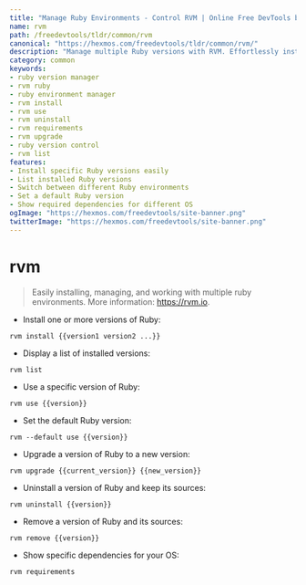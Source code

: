 ```yaml
---
title: "Manage Ruby Environments - Control RVM | Online Free DevTools by Hexmos"
name: rvm
path: /freedevtools/tldr/common/rvm
canonical: "https://hexmos.com/freedevtools/tldr/common/rvm/"
description: "Manage multiple Ruby versions with RVM. Effortlessly install, switch, and uninstall Ruby environments. Free online tool, no registration required."
category: common
keywords:
- ruby version manager
- rvm ruby
- ruby environment manager
- rvm install
- rvm use
- rvm uninstall
- rvm requirements
- rvm upgrade
- ruby version control
- rvm list
features:
- Install specific Ruby versions easily
- List installed Ruby versions
- Switch between different Ruby environments
- Set a default Ruby version
- Show required dependencies for different OS
ogImage: "https://hexmos.com/freedevtools/site-banner.png"
twitterImage: "https://hexmos.com/freedevtools/site-banner.png"
---
```


# rvm

> Easily installing, managing, and working with multiple ruby environments.
> More information: <https://rvm.io>.

- Install one or more versions of Ruby:

`rvm install {{version1 version2 ...}}`

- Display a list of installed versions:

`rvm list`

- Use a specific version of Ruby:

`rvm use {{version}}`

- Set the default Ruby version:

`rvm --default use {{version}}`

- Upgrade a version of Ruby to a new version:

`rvm upgrade {{current_version}} {{new_version}}`

- Uninstall a version of Ruby and keep its sources:

`rvm uninstall {{version}}`

- Remove a version of Ruby and its sources:

`rvm remove {{version}}`

- Show specific dependencies for your OS:

`rvm requirements`
